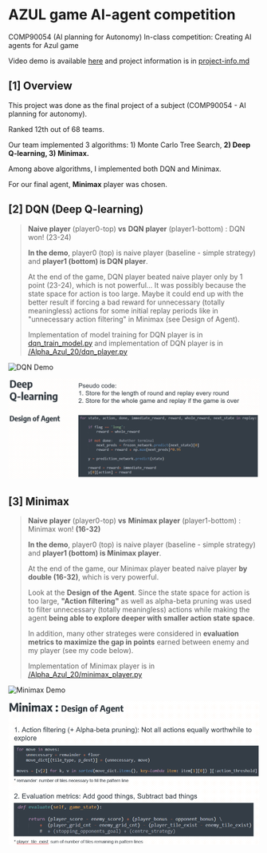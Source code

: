 # AZUL game AI-agent competition
COMP90054 (AI planning for Autonomy) In-class competition: Creating AI agents for Azul game

Video demo is available [here](https://youtu.be/vctpCTW8iWU) and project information is in [project-info.md](https://github.com/kaiyoo/AI-azul/blob/master/project-info.md)


## [1] Overview
This project was done as the final project of a subject (COMP90054 - AI planning for autonomy). 

Ranked 12th out of 68 teams. 

Our team implemented 3 algorithms: 1) Monte Carlo Tree Search, **2) Deep Q-learning, 3) Minimax.**

Among above algorithms, I implemented both DQN and Minimax.

For our final agent, **Minimax** player was chosen. 

## [2] DQN (Deep Q-learning)
> **Naive player** (player0-top)  **vs**  **DQN player** (player1-bottom) : DQN won! (23-24)
> 
> **In the demo**, player0 (top) is naive player (baseline - simple strategy) and **player1 (bottom) is DQN player**.
> 
> At the end of the game, DQN player beated naive player only by 1 point (23-24), which is not powerful... It was possibly because the state space for action is too large. Maybe it could end up with the better result if forcing a bad reward for unnecessary (totally meaningless) actions for some initial replay periods like in "unnecessary action filtering" in Minimax (see Design of Agent).
> 
> Implementation of model training for DQN player is in [dqn_train_model.py](dqn_train_model.py) and implementation of DQN player is in [/Alpha_Azul_20/dqn_player.py](players/Alpha_Azul_20/dqn_player.py)
> 

![DQN Demo](img/dqn_demo.gif)

![alt text](img/dqn_design.PNG)


## [3] Minimax
> **Naive player** (player0-top)  **vs**  **Minimax player** (player1-bottom) : Minimax won! **(16-32)**
> 
> **In the demo**, player0 (top) is naive player (baseline - simple strategy) and **player1 (bottom) is Minimax player**.
> 
> At the end of the game, our Minimax player beated naive player **by double (16-32)**, which is very powerful.
> 
> Look at the **Design of the Agent**. Since the state space for action is too large, **"Action filtering"** as well as alpha-beta pruning was used to filter unnecessary (totally meaningless) actions while making the agent **being able to explore deeper with smaller action state space**.
> 
> In addition, many other strateges were considered in **evaluation metrics to maximize the gap in points** earned between enemy and my player (see my code below).
> 
> Implementation of Minimax player is in [/Alpha_Azul_20/minimax_player.py](players/Alpha_Azul_20/minimax_player.py)
> 

![Minimax Demo](img/minimax_demo.gif)

![alt text](img/minimax_design.PNG)

